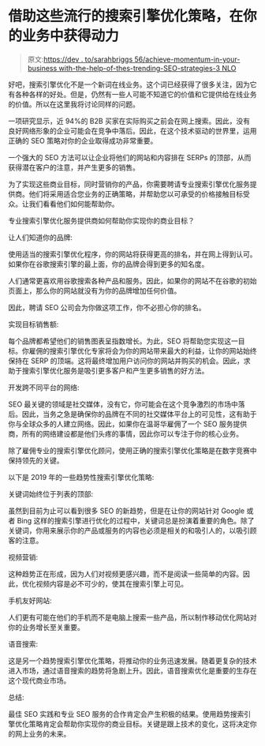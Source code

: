 # 借助这些流行的搜索引擎优化策略，在你的业务中获得动力

> 原文:[https://dev . to/sarahbriggs 56/achieve-momentum-in-your-business with-the-help-of-thes-trending-SEO-strategies-3 NLO](https://dev.to/sarahbriggs56/achieve-momentum-in-your-business-with-the-help-of-these-trending-seo-strategies-3nlo)

好吧，搜索引擎优化不是一个新词在线业务。这个词已经获得了很多关注，因为它有各种各样的好处。但是，仍然有一些人可能不知道它的价值和它提供给在线业务的价值。所以在这里我将讨论同样的问题。

一项研究显示，近 94%的 B2B 买家在实际购买之前会在网上搜索。因此，没有良好网络形象的企业可能会在竞争中落后。因此，在这个技术驱动的世界里，运用正确的 SEO 策略对你的企业取得成功非常重要。

一个强大的 SEO 方法可以让企业将他们的网站和内容排在 SERPs 的顶部，从而获得潜在客户的注意，并产生更多的销售。

为了实现这些商业目标，同时营销你的产品，你需要聘请专业搜索引擎优化服务提供商。他们将采用适合您业务的正确策略，并帮助您以可承受的价格接触目标受众。让我们看看他们如何能帮助你。

专业搜索引擎优化服务提供商如何帮助你实现你的商业目标？

让人们知道你的品牌:

使用适当的搜索引擎优化程序，你的网站将获得更高的排名，并在网上得到认可。如果你在谷歌搜索引擎的最上面，你的品牌会得到更多的知名度。

人们通常更喜欢用谷歌搜索各种产品和服务。因此，如果你的网站不在谷歌的初始页面上，那么你的网站就没有为你的品牌增加任何价值。

因此，聘请 SEO 公司会为你做这项工作，你不必担心你的排名。

实现目标销售额:

每个品牌都希望他们的销售图表呈指数增长。为此，SEO 将帮助您实现这一目标。你雇佣的搜索引擎优化专家将会为你的网站带来最大的利益，让你的网站始终保持在 SERP 的顶端。这将最终增加用户访问你的网站并购买的机会。因此，求助于搜索引擎优化服务是吸引更多客户和产生更多销售的好方法。

开发跨不同平台的网络:

SEO 最关键的领域是社交媒体，没有它，你可能会在这个竞争激烈的市场中落后。因此，当务之急是确保你的品牌在不同的社交媒体平台上的可见性，这有助于你与全球众多的人建立网络。因此，如果你在温哥华雇佣了一个 SEO 服务提供商，所有的网络建设都是他们头疼的事情，因此你可以专注于你的核心业务。

除了雇佣专业的搜索引擎优化顾问，使用正确的搜索引擎优化策略是在数字竞赛中保持领先的关键。

以下是 2019 年的一些趋势性搜索引擎优化策略:

关键词始终位于列表的顶部:

虽然到目前为止可以看到很多 SEO 的新趋势，但是在让你的网站针对 Google 或者 Bing 这样的搜索引擎进行优化的过程中，关键词总是扮演着重要的角色。除了关键词，你用来展示你的产品或服务的内容也必须是相关的和吸引人的，以吸引顾客的注意。

视频营销:

这种趋势正在形成，因为人们对视频更感兴趣，而不是阅读一些简单的内容。因此，优化视频内容是必不可少的，使其在搜索引擎上可见。

手机友好网站:

人们更有可能在他们的手机而不是电脑上搜索一些产品，所以制作移动优化网站对你的业务增长至关重要。

语音搜索:

这是另一个趋势搜索引擎优化策略，将推动你的业务迅速发展。随着更复杂的技术进入市场，通过语音搜索的趋势将急剧上升。因此，语音搜索优化是重要的生存在这个现代商业市场。

总结:

最佳 SEO 实践和专业 SEO 服务的合作肯定会产生积极的结果。使用趋势搜索引擎优化策略肯定会帮助你实现你的商业目标。关键是跟上技术的变化，这将决定你的网上业务的未来。